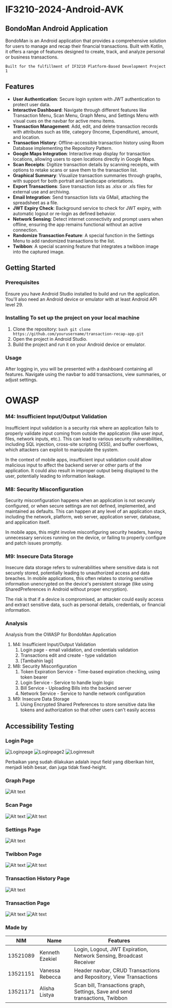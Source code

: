 # IF3210-2024-Android-AVK

## BondoMan Android Application

BondoMan is an Android application that provides a comprehensive solution for users to manage and recap their financial transactions. Built with Kotlin, it offers a range of features designed to create, track, and analyze personal or business transactions.

`Built for the fulfillment of IF3210 Platform-Based Development Project 1`

## Features
- **User Authentication**: Secure login system with JWT authentication to protect user data. 
- **Interactive Dashboard**: Navigate through different features like Transaction Menu, Scan Menu, Graph Menu, and Settings Menu with visual cues on the navbar for active menu items. 
- **Transaction Management**: Add, edit, and delete transaction records with attributes such as title, category (Income, Expenditure), amount, and location. 
- **Transaction History**: Offline-accessible transaction history using Room Database implementing the Repository Pattern. 
- **Google Maps Integration**: Interactive map display for transaction locations, allowing users to open locations directly in Google Maps. 
- **Scan Receipts**: Digitize transaction details by scanning receipts, with options to retake scans or save them to the transaction list. 
- **Graphical Summary**: Visualize transaction summaries through graphs, with support for both portrait and landscape orientations. 
- **Export Transactions**: Save transaction lists as .xlsx or .xls files for external use and archiving. 
- **Email Integration**: Send transaction lists via GMail, attaching the spreadsheet as a file. 
- **JWT Expiry Check**: Background service to check for JWT expiry, with automatic logout or re-login as defined behavior. 
- **Network Sensing**: Detect internet connectivity and prompt users when offline, ensuring the app remains functional without an active connection. 
- **Randomize Transaction Feature**: A special function in the Settings Menu to add randomized transactions to the list.
- **Twibbon**: A special scanning feature that integrates a twibbon image into the captured image.

## Getting Started

### Prerequisites
Ensure you have Android Studio installed to build and run the application. You'll also need an Android device or emulator with at least Android API level 29.

### Installing To set up the project on your local machine
1. Clone the repository: ```bash git clone https://github.com/yourusername/transaction-recap-app.git```
2. Open the project in Android Studio.
3. Build the project and run it on your Android device or emulator.

### Usage
After logging in, you will be presented with a dashboard containing all features. Navigate using the navbar to add transactions, view summaries, or adjust settings.

# OWASP

### M4: Insufficient Input/Output Validation

Insufficient input validation is a security risk where an application fails to properly validate input coming from outside the application (like user input, files, network inputs, etc.). This can lead to various security vulnerabilities, including SQL injection, cross-site scripting (XSS), and buffer overflows, which attackers can exploit to manipulate the system.

In the context of mobile apps, insufficient input validation could allow malicious input to affect the backend server or other parts of the application. It could also result in improper output being displayed to the user, potentially leading to information leakage.

### M8: Security Misconfiguration

Security misconfiguration happens when an application is not securely configured, or when secure settings are not defined, implemented, and maintained as defaults. This can happen at any level of an application stack, including the network, platform, web server, application server, database, and application itself.

In mobile apps, this might involve misconfiguring security headers, having unnecessary services running on the device, or failing to properly configure and patch issues promptly.

### M9: Insecure Data Storage

Insecure data storage refers to vulnerabilities where sensitive data is not securely stored, potentially leading to unauthorized access and data breaches. In mobile applications, this often relates to storing sensitive information unencrypted on the device's persistent storage (like using SharedPreferences in Android without proper encryption).

The risk is that if a device is compromised, an attacker could easily access and extract sensitive data, such as personal details, credentials, or financial information.

### Analysis

Analysis from the OWASP for BondoMan Application
1. M4: Insufficient Input/Output Validation
	1. Login page - email validation, and credentials validation
	2. Transactions edit and create - type validation
	3. [Tambahin lagi]
2. M8: Security Misconfiguration
	1. Token Expiration Service - Time-based expiration checking, using token bearer
	2. Login Service - Service to handle login logic
	3. Bill Service - Uploading Bills into the backend server
	4. Network Service - Service to handle network configuration
3. M9: Insecure Data Storage
	1. Using Encrypted Shared Preferences to store sensitive data like tokens and authorization so that other users can't easily access


## Accessibility Testing

### Login Page
![Loginpage](accessibility-testing/login-scan.jpg)
![Loginpage2](accessibility-testing/login-scan2.jpg)
![Loginresult](accessibility-testing/login-result.jpg)

Perbaikan yang sudah dilakukan adalah input field yang diberikan hint, menjadi lebih besar, dan juga tidak fixed-height.

### Graph Page
![Alt text](accessibility-testing/graph.png)
### Scan Page
![Alt text](accessibility-testing/scan-page.png)
![Alt text](accessibility-testing/scan-results.png)
### Settings Page
![Alt text](accessibility-testing/settings.png)
### Twibbon Page
![Alt text](accessibility-testing/twibbon-page.png)
![Alt text](accessibility-testing/twibbon-results.png)
### Transaction History Page
![Alt text](accessibility-testing/history.jpg)
### Transaction Page
![Alt text](accessibility-testing/add-transaction.jpg)
![Alt text](accessibility-testing/edit-transaction.jpg)
### Made by

| NIM      | Name            | Features                                                                     |
| -------- | --------------- | ---------------------------------------------------------------------------- |
| 13521089 | Kenneth Ezekiel | Login, Logout, JWT Expiration, Network Sensing, Broadcast Receiver           |
| 13521151 | Vanessa Rebecca | Header navbar, CRUD Transactions and Repository, View Transactions                          |
| 13521171 | Alisha Listya   | Scan bill, Transactions graph, Settings, Save and send transactions, Twibbon |
